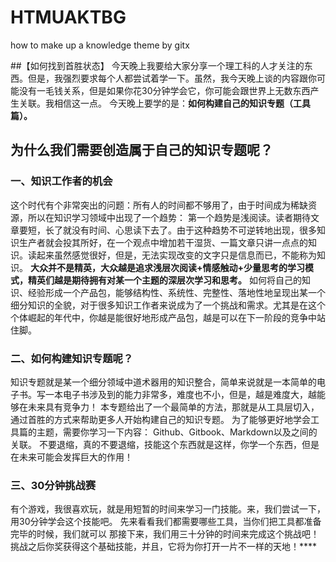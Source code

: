 # HTMUAKTBG
how to make up a knowledge theme by gitx

##【如何找到首胜状态】
 今天晚上我要给大家分享一个理工科的人才关注的东西。但是，我强烈要求每个人都尝试着学一下。虽然，我今天晚上谈的内容跟你可能没有一毛钱关系，但是如果你花30分钟学会它，你可能会跟世界上无数东西产生关联。我相信这一点。 今天晚上要学的是：**如何构建自己的知识专题（工具篇）。**

## 为什么我们需要创造属于自己的知识专题呢？ 

### 一、知识工作者的机会

这个时代有个非常突出的问题：所有人的时间都不够用了，由于时间成为稀缺资源，所以在知识学习领域中出现了一个趋势：
第一个趋势是浅阅读。读者期待文章要短，长了就没有时间、心思读下去了。由于这种趋势不可逆转地出现，很多知识生产者就会投其所好，在一个观点中增加若干湿货、一篇文章只讲一点点的知识。读起来虽然感觉很好，但是，无法实现改变的文字只是信息而已，不能称为知识。
**大众并不是精英，大众越是追求浅层次阅读+情感触动+少量思考的学习模式，精英们越是期待拥有对某一个主题的深层次学习和思考。**
如何将自己的知识、经验形成一个产品包，能够结构性、系统性、完整性、落地性地呈现出某一个细分知识的全貌，对于很多知识工作者来说成为了一个挑战和需求。尤其是在这个个体崛起的年代中，你越是能很好地形成产品包，越是可以在下一阶段的竞争中站住脚。              

### 二、如何构建知识专题呢？

知识专题就是某一个细分领域中道术器用的知识整合，简单来说就是一本简单的电子书。写一本电子书涉及到的能力非常多，难度也不小，但是，越是难度大，越能够在未来具有竞争力！
本专题给出了一个最简单的方法，那就是从工具层切入，通过首胜的方式来帮助更多人开始构建自己的知识专题。
为了能够更好地学会工具篇的主题，需要你学习一下内容： Github、Gitbook、Markdown以及之间的关联。 不要退缩，真的不要退缩，技能这个东西就是这样，你学一个东西，但是在未来可能会发挥巨大的作用！

### 三、30分钟挑战赛

有个游戏，我很喜欢玩，就是用短暂的时间来学习一门技能。来，我们尝试一下，用30分钟学会这个技能吧。
先来看看我们都需要哪些工具，当你们把工具都准备完毕的时候，我们就可以 那接下来，我们用三十分钟的时间来完成这个挑战吧！挑战之后你奖获得这个基础技能，并且，它将为你打开一片不一样的天地！****